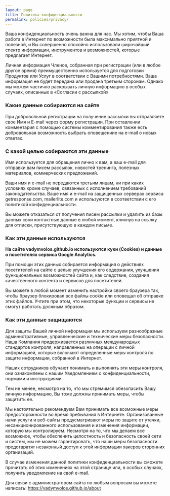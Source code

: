 ```yaml
---
layout: page
title: Политика конфиденциальности
permalink: policies/privacy/
---
```

<meta name="robots" content="noindex">

Ваша конфиденциальность очень важна для нас. Мы хотим, чтобы Ваша работа в Интернет по возможности была максимально приятной и полезной, и Вы совершенно спокойно использовали широчайший спектр информации, инструментов и возможностей, которые предлагает Интернет.

Личная информация Членов, собранная при регистрации (или в любое другое время) преимущественно используется для подготовки Продуктов или Услуг в соответствии с Вашими потребностями. Ваша информация не будет передана или продана третьим сторонам. Однако мы можем частично раскрывать личную информацию в особых случаях, описанных в «Согласии с рассылкой»

<h3>Какие данные собираются на сайте</h3>

При добровольной регистрации на получение рассылки вы отправляете свое Имя и E-mail через форму регистрации. При оставлении комментария с помощью системы комментирования также есть добровольная возможность выбрать оповещениие на e-mail о новых ответах.

<h3>С какой целью собираются эти данные</h3>

Имя используется для обращения лично к вам, а ваш e-mail для отправки вам писем рассылок, новостей тренинга, полезных материалов, коммерческих предложений.

Ваши имя и e-mail не передаются третьим лицам, ни при каких условиях кроме случаев, связанных с исполнением требований законодательства. Ваше имя и e-mail на защищенных серверах сервиса getresponse.com, mailerlite.com и используются в соответствии с его политикой конфиденциальности.

Вы можете отказаться от получения писем рассылки и удалить из базы данных свои контактные данные в любой момент, кликнув на ссылку для отписки, присутствующую в каждом письме.

<h3>Как эти данные используются</h3>

<b>На сайте vadymvolos.github.io используются куки (Cookies) и данные о посетителях сервиса Google Analytics.</b>

При помощи этих данных собирается информация о действиях посетителей на сайте с целью улучшения его содержания, улучшения функциональных возможностей сайта и, как следствие, создания качественного контента и сервисов для посетителей.

Вы можете в любой момент изменить настройки своего браузера так, чтобы браузер блокировал все файлы cookie или оповещал об отправке этих файлов. Учтите при этом, что некоторые функции и сервисы не смогут работать должным образом.

<h3>Как эти данные защищаются</h3>

Для защиты Вашей личной информации мы используем разнообразные административные, управленческие и технические меры безопасности. Наша Компания придерживается различных международных стандартов контроля, направленных на операции с личной информацией, которые включают определенные меры контроля по защите информации, собранной в Интернет.

Наших сотрудников обучают понимать и выполнять эти меры контроля, они ознакомлены с нашим Уведомлением о конфиденциальности, нормами и инструкциями.

Тем не менее, несмотря на то, что мы стремимся обезопасить Вашу личную информацию, Вы тоже должны принимать меры, чтобы защитить ее.

Мы настоятельно рекомендуем Вам принимать все возможные меры предосторожности во время пребывания в Интернете. Организованные нами услуги и веб-сайты предусматривают меры по защите от утечки, несанкционированного использования и изменения информации, которую мы контролируем. Несмотря на то, что мы делаем все возможное, чтобы обеспечить целостность и безопасность своей сети и систем, мы не можем гарантировать, что наши меры безопасности предотвратят незаконный доступ к этой информации хакеров сторонних организаций.

В случае изменения данной политики конфиденциальности вы сможете прочитать об этих изменениях на этой странице или, в особых случаях, получить уведомление на свой e-mail.

Для связи с администратором сайта по любым вопросам вы можете написать: https://vadymvolos.github.io/about
